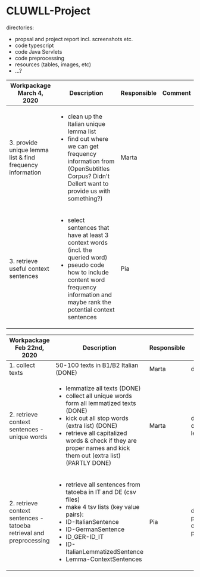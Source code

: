 # CLUWLL-Project

directories:
- propsal and project report incl. screenshots etc.
- code typescript
- code Java Servlets
- code preprocessing
- resources (tables, images, etc)
- ...?


|Workpackage<br>March 4, 2020|Description|Responsible|Comment|
|---|---|---|---|
|3. provide unique lemma list & find frequency information|<ul><li>clean up the Italian unique lemma list</li><li>find out where we can get frequency information from (OpenSubtitles Corpus? Didn't Dellert want to provide us with something?)</li></ul>|Marta| |
|3. retrieve useful context sentences|<ul><li>select sentences that have at least 3 context words (incl. the queried word)</li><li>pseudo code how to include content word frequency information and maybe rank the potential context sentences</li></ul>|Pia| |



|Workpackage<br>Feb 22nd, 2020|Description|Responsible|Related Git Files|Comment|
|---|---|---|---|---|
|1. collect texts|50-100 texts in B1/B2 Italian (DONE)|Marta|dir B1, B2| |
|2. retrieve context sentences - unique words|<ul><li>lemmatize all texts (DONE)</li><li>collect all unique words form all lemmatized texts (DONE)</li><li>kick out all stop words (extra list) (DONE)</li><li>retrieve all capitalized words & check if they are proper names and kick them out (extra list) (PARTLY DONE)</ul>|Marta|dir B1, B2, code_preprocessing -> lemmatizer.py| |
|2. retrieve context sentences - tatoeba retrieval and preprocessing|<ul><li>retrieve all sentences from tatoeba in IT and DE (csv files)</li><li>make 4 tsv lists (key value pairs):</li><li>ID-ItalianSentence</li><li>ID-GermanSentence</li><li>ID_GER-ID_IT</li><li>ID-ItalianLemmatizedSentence</li><li>Lemma-ContextSentences</li></ul>|Pia|dir preprocessing_tatoeba, code_preprocessing -> preprocess_tatoeba.py|done, except for generating the list Lemma-ContextSent with the real lemmas from the learner texts|

